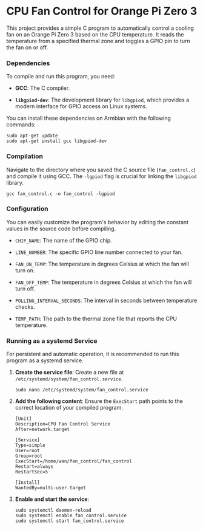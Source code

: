 # CPU Fan Control for Orange Pi Zero 3

This project provides a simple C program to automatically control a cooling fan on an Orange Pi Zero 3 based on the CPU temperature. It reads the temperature from a specified thermal zone and toggles a GPIO pin to turn the fan on or off.

### Dependencies

To compile and run this program, you need:

* **GCC**: The C compiler.

* **`libgpiod-dev`**: The development library for `libgpiod`, which provides a modern interface for GPIO access on Linux systems.

You can install these dependencies on Armbian with the following commands:

```
sudo apt-get update
sudo apt-get install gcc libgpiod-dev

```

### Compilation

Navigate to the directory where you saved the C source file (`fan_control.c`) and compile it using GCC. The `-lgpiod` flag is crucial for linking the `libgpiod` library.

```
gcc fan_control.c -o fan_control -lgpiod

```

### Configuration

You can easily customize the program's behavior by editing the constant values in the source code before compiling.

* `CHIP_NAME`: The name of the GPIO chip.

* `LINE_NUMBER`: The specific GPIO line number connected to your fan.

* `FAN_ON_TEMP`: The temperature in degrees Celsius at which the fan will turn on.

* `FAN_OFF_TEMP`: The temperature in degrees Celsius at which the fan will turn off.

* `POLLING_INTERVAL_SECONDS`: The interval in seconds between temperature checks.

* `TEMP_PATH`: The path to the thermal zone file that reports the CPU temperature.

### Running as a systemd Service

For persistent and automatic operation, it is recommended to run this program as a systemd service.

1. **Create the service file**: Create a new file at `/etc/systemd/system/fan_control.service`.

   ```
   sudo nano /etc/systemd/system/fan_control.service
   
   ```

2. **Add the following content**: Ensure the `ExecStart` path points to the correct location of your compiled program.

   ```
   [Unit]
   Description=CPU Fan Control Service
   After=network.target
   
   [Service]
   Type=simple
   User=root
   Group=root
   ExecStart=/home/wan/fan_control/fan_control
   Restart=always
   RestartSec=5
   
   [Install]
   WantedBy=multi-user.target
   
   ```

3. **Enable and start the service**:

   ```
   sudo systemctl daemon-reload
   sudo systemctl enable fan_control.service
   sudo systemctl start fan_control.service
   
   
